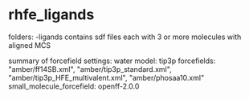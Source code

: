 # rhfe_ligands

folders:
-ligands
contains sdf files each with 3 or more molecules with aligned MCS

summary of forcefield settings:
water model: tip3p
    forcefields: "amber/ff14SB.xml", "amber/tip3p_standard.xml", "amber/tip3p_HFE_multivalent.xml", "amber/phosaa10.xml"
small_molecule_forcefield: openff-2.0.0

